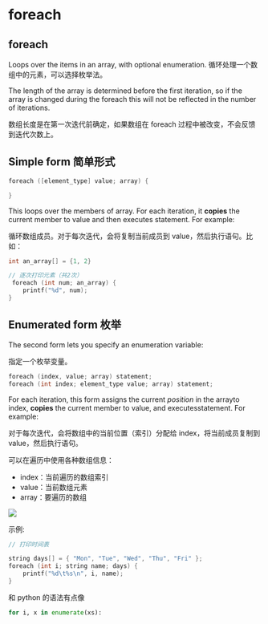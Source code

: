 # foreach

## foreach

Loops over the items in an array, with optional enumeration.
循环处理一个数组中的元素，可以选择枚举法。

The length of the array is determined before the first iteration, so if the
array is changed during the foreach this will not be reflected in the number
of iterations.

数组长度是在第一次迭代前确定，如果数组在 foreach 过程中被改变，不会反馈到迭代次数上。

## Simple form 简单形式

```c
foreach ([element_type] value; array) {

}
```

This loops over the members of array. For each iteration, it **copies** the
current member to value and then executes statement. For example:

循环数组成员。对于每次迭代，会将复制当前成员到 value，然后执行语句。比如：

```c
int an_array[] = {1, 2}

// 逐次打印元素（共2次）
 foreach (int num; an_array) {
	printf("%d", num);
}
```

## Enumerated form 枚举

The second form lets you specify an enumeration variable:

指定一个枚举变量。

```c
foreach (index, value; array) statement;
foreach (int index; element_type value; array) statement;
```

For each iteration, this form assigns the current _position_ in the arrayto
index, **copies** the current member to value, and executesstatement. For
example:

对于每次迭代，会将数组中的当前位置（索引）分配给 index，将当前成员复制到 value，然后执行语句。

可以在遍历中使用各种数组信息：

- index：当前遍历的数组索引
- value：当前数组元素
- array：要遍历的数组

![](https://cdn.yuelili.com/20220227234450.png)

示例:

```c
// 打印时间表

string days[] = { "Mon", "Tue", "Wed", "Thu", "Fri" };
foreach (int i; string name; days) {
	printf("%d\t%s\n", i, name);
}

```

和 python 的语法有点像

```python
for i, x in enumerate(xs):
```
